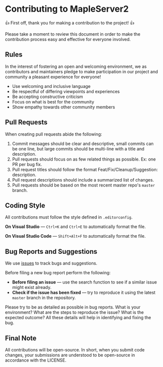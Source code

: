 # Contributing to MapleServer2

👍 First off, thank you for making a contribution to the project! 👍

Please take a moment to review this document in order to make the contribution process easy and effective for everyone involved.

## Rules

In the interest of fostering an open and welcoming environment, we as contributors and maintainers pledge to make participation 
in our project and community a pleasant experience for everyone!

- Use welcoming and inclusive language
- Be respectful of differing viewpoints and experiences
- Be accepting constructive criticism
- Focus on what is best for the community
- Show empathy towards other community members

## Pull Requests

When creating pull requests abide the following:
1. Commit messages should be clear and descriptive, small commits can be one line, but large commits should be multi-line with a title and description.
2. Pull requests should focus on as few related things as possible. Ex: one PR per bug fix. 
3. Pull request titles should follow the format Feat/Fix/Cleanup/Suggestion: description.
4. Pull request descriptions should include a summarized list of changes.
5. Pull requests should be based on the most recent master repo's `master` branch.

## Coding Style

All contributions must follow the style defined in `.editorconfig`.

**On Visual Studio** &mdash; `Ctrl+K` and `Ctrl+E` to automatically format the file.

**On Visual Studio Code** &mdash; `Shift+Alt+F` to automatically format the file.

## Bug Reports and Suggestions

We use [issues](https://github.com/AlanMorel/MapleServer2/issues) to track bugs and suggestions.

Before filing a new bug report perform the following:
- **Before filing an issue** &mdash; use the search function to see if a similar issue might exist already.
- **Check if the issue has been fixed** &mdash; try to reproduce it using the latest `master` branch in the repository.

Please try to be as detailed as possible in bug reports. What is your environment? What are the steps to reproduce the issue? 
What is the expected outcome? All these details will help in identifying and fixing the bug.

## Final Note

All contributions will be open-source. In short, when you submit code changes, your submissions are understood to be open-source in accordance with the LICENSE.
